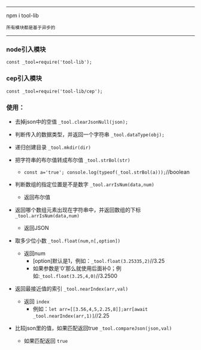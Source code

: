 ***
npm i tool-lib

    所有模块都是基于异步的
***
### node引入模块
`const _tool=require('tool-lib');`
### cep引入模块
`const _tool=require('tool-lib/cep');`
### 使用：
* 去掉json中的空值
`_tool.clearJsonNull(json);`

* 判断传入的数据类型，并返回一个字符串
`_tool.dataType(obj);`

* 递归创建目录
`_tool.mkdir(dir)`

* 把字符串的布尔值转成布尔值
`_tool.strBol(str)`
    *   `const a='true'; console.log(typeof(_tool.strBol(a)));`//boolean
* 判断数组的指定位置是不是数字
`_tool.arrIsNum(data,num)`
    *   返回布尔值
* 返回哪个数组元素出现在字符串中，并返回数组的下标
`_tool.arrIsNum(data,num)`
    *   返回JSON
* 取多少位小数
`_tool.float(num,n[,option])`
    *   返回num
        * [option]默认是1，例如：`_tool.float(3.25335,2)`//3.25
        *   如果参数是'0'那么就使用后面补0；例如:`_tool.float(3.25,4,0)`//3.2500
* 返回最接近值的索引
`_tool.nearIndex(arr,val)`
    *   返回 `index`
        * 例如：`let arr=[[3.56,4,5,2.25,8]];arr[await _tool.nearIndex(arr,1)]`//2.25
* 比较json里的值，如果匹配返回true
`_tool.compareJson(json,val)`
    *   如果匹配返回 `true`